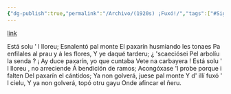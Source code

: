 ```yaml
---
{"dg-publish":true,"permalink":"/Archivo/(1920s) ¡Fuxó!/","tags":["#Siglo_20","a1925","central","Enrique_García-Rendueles","escrito","Gijón","poema"]}
---
```


[link](https://asturies.com/cavedaynava/fuxo.txt)

Está solu ' l lloreu;
Esnalentó pal monte
El paxarín husmiando les tonaes
Pa enfilales al prau y á les flores,
Y ye daqué tarderu; ¿ 'scaeciósei
Pel arbolíu la senda ?
¡ Ay duce paxarín, yo que cuntaba
Vete na carbayera !
Está solu ' l Iloreu , no arreciende
Á bendición de ramos;
Acongóxase 'l probe porque i falten
Del paxarín el cántidos;
Ya non golverá, juese pal monte
Y d' illí fuxó ' l cielu,
Y ya non golverá, topó otru gayu
Onde afincar el ñeru.
